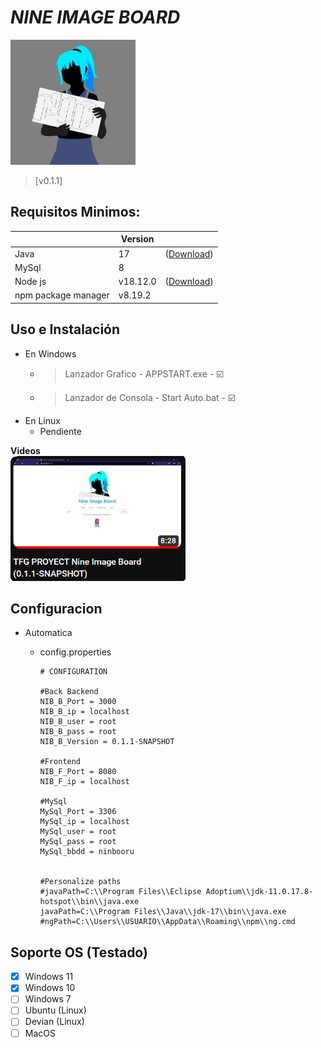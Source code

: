 # ***NINE IMAGE BOARD***

<a href="#">
<img src="assets/20230203_172532_Logo.png" width="200" height="200" /><br>
</a>

> [v0.1.1]

## Requisitos Minimos:


|                     | Version  |                                                                    |
| --------------------- | ---------- | -------------------------------------------------------------------- |
| Java                | 17       | ([Download](https://adoptium.net/es/temurin/releases/?version=17)) |
| MySql               | 8        |                                                                    |
| Node js             | v18.12.0 | ([Download](https://nodejs.org/dist/v18.12.0))                     |
| npm package manager | v8.19.2  |                                                                    |

## Uso e Instalación

* En Windows
  * > Lanzador Grafico    - APPSTART.exe                   -  ☑️
    >
  * > Lanzador de Consola - Start Auto.bat                 -  ☑️
    >
* En Linux
  * Pendiente

<b>Videos</b> </br>
<a href="https://youtu.be/7KrkzgEfUC0">
<img src="assets/20230524_135702_instalation-es.png" width="280" height="200" /><br>
</a>

## Configuracion

* Automatica
  * config.properties

    ```
    # CONFIGURATION

    #Back Backend 
    NIB_B_Port = 3000
    NIB_B_ip = localhost
    NIB_B_user = root
    NIB_B_pass = root
    NIB_B_Version = 0.1.1-SNAPSHOT

    #Frontend
    NIB_F_Port = 8080
    NIB_F_ip = localhost

    #MySql
    MySql_Port = 3306
    MySql_ip = localhost
    MySql_user = root
    MySql_pass = root 
    MySql_bbdd = ninbooru


    #Personalize paths
    #javaPath=C:\\Program Files\\Eclipse Adoptium\\jdk-11.0.17.8-hotspot\\bin\\java.exe
    javaPath=C:\\Program Files\\Java\\jdk-17\\bin\\java.exe
    #ngPath=C:\\Users\\USUARIO\\AppData\\Roaming\\npm\\ng.cmd

    ```

## Soporte OS (Testado)

* [X] Windows 11
* [X] Windows 10
* [ ] Windows 7
* [ ] Ubuntu (Linux)
* [ ] Devian (Linux)
* [ ] MacOS
